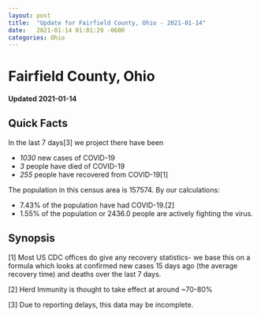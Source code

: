 ```yaml
---
layout: post
title:  "Update for Fairfield County, Ohio - 2021-01-14"
date:   2021-01-14 01:01:29 -0600
categories: Ohio
---
```


# Fairfield County, Ohio
#### Updated 2021-01-14

## Quick Facts

In the last 7 days[3] we project there have been
- *1030* new cases of COVID-19
- *3* people have died of COVID-19
- *255* people have recovered from COVID-19[1]

The population in this census area is 157574. By our calculations:
- 7.43% of the population have had COVID-19.[2]
- 1.55% of the population or 2436.0 people are actively fighting the virus.

## Synopsis




[1] Most US CDC offices do give any recovery statistics- we base this on a formula which looks at confirmed new cases
15 days ago (the average recovery time) and deaths over the last 7 days.

[2] Herd Immunity is thought to take effect at around ~70-80%

[3] Due to reporting delays, this data may be incomplete.
 
    